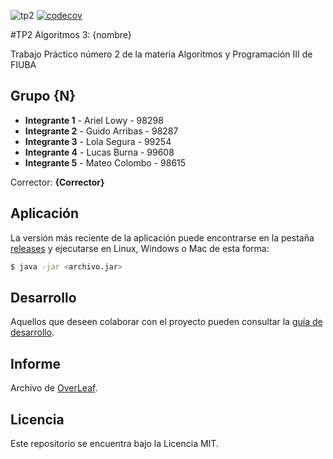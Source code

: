 ![tp2](https://github.com/arilow/Algo3_TP2/actions/workflows/build.yml/badge.svg) [![codecov](https://codecov.io/gh/arilow/Algo3_TP2/branch/master/graph/badge.svg)](https://codecov.io/gh/arilow/Algo3_TP2)

#TP2 Algoritmos 3: {nombre} 

Trabajo Práctico número 2 de la materia Algoritmos y Programación III de FIUBA

## Grupo {N}

* **Integrante 1** - Ariel Lowy - 98298
* **Integrante 2** - Guido Arribas - 98287
* **Integrante 3** - Lola Segura - 99254
* **Integrante 4** - Lucas Burna - 99608
* **Integrante 5** - Mateo Colombo - 98615

Corrector: **{Corrector}**

## Aplicación

La versión más reciente de la aplicación puede encontrarse en la pestaña [releases](https://github.com/arilow/Algo3_TP2/releases/latest) y ejecutarse en Linux, Windows o Mac de esta forma:

```bash
$ java -jar <archivo.jar>
```

## Desarrollo

Aquellos que deseen colaborar con el proyecto pueden consultar la [guía de desarrollo](./docs/Desarrollo.md).

## Informe

Archivo de [OverLeaf](https://www.overleaf.com/read/hnvkhmddbzfy).

## Licencia

Este repositorio se encuentra bajo la Licencia MIT.
